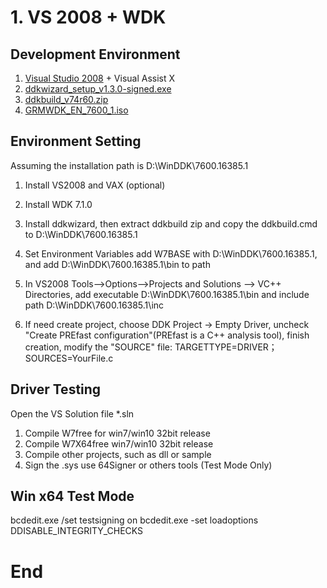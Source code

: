 # 1. VS 2008 + WDK

## Development Environment

1. [Visual Studio 2008](http://download.microsoft.com/download/8/1/d/81d3f35e-fa03-485b-953b-ff952e402520/VS2008ProEdition90dayTrialENUX1435622.iso) + Visual Assist X
2. [ddkwizard_setup_v1.3.0-signed.exe](https://sourceforge.net/projects/ddkwizard/files/legacy-releases/ddkwizard_setup_v1.3.0-signed.exe/download)
3. [ddkbuild_v74r60.zip](https://sourceforge.net/projects/ddkbuild/files/legacy-releases/ddkbuild_v74r60.zip/download)
4. [GRMWDK_EN_7600_1.iso](https://www.microsoft.com/download/confirmation.aspx?id=11800)

## Environment Setting

Assuming the installation path is D:\WinDDK\7600.16385.1

1. Install VS2008 and VAX (optional)
2. Install WDK 7.1.0
3. Install ddkwizard, then extract ddkbuild zip and copy the ddkbuild.cmd to D:\WinDDK\7600.16385.1

4. Set Environment Variables add W7BASE with D:\WinDDK\7600.16385.1, and add  D:\WinDDK\7600.16385.1\bin to path
5. In VS2008 Tools—>Options—>Projects and Solutions —> VC++ Directories, add executable D:\WinDDK\7600.16385.1\bin and include path D:\WinDDK\7600.16385.1\inc
6. If need create project, choose DDK Project -> Empty Driver, uncheck "Create PREfast configuration"(PREfast is a C++ analysis tool), finish creation, modify the "SOURCE" file: TARGETTYPE=DRIVER；SOURCES=YourFile.c

## Driver Testing

Open the VS Solution file *.sln

1. Compile W7free for win7/win10 32bit release
2. Compile W7X64free win7/win10 32bit release
3. Compile other projects, such as dll or sample
4. Sign the .sys use 64Signer or others tools (Test Mode Only)



## Win x64 Test Mode

bcdedit.exe /set testsigning on 
bcdedit.exe -set loadoptions DDISABLE_INTEGRITY_CHECKS



# End
